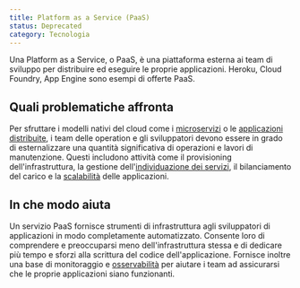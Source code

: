 ```yaml
---
title: Platform as a Service (PaaS)
status: Deprecated
category: Tecnologia
---
```




Una Platform as a Service, o PaaS, è una piattaforma esterna ai team di sviluppo per distribuire ed eseguire le proprie applicazioni. Heroku, Cloud Foundry, App Engine sono esempi di offerte PaaS.

## Quali problematiche affronta

Per sfruttare i modelli nativi del cloud come i [microservizi](/it/microservices/) o le [applicazioni distribuite](/it/distributed-apps/), i team delle operation e gli sviluppatori devono essere in grado di esternalizzare una quantità significativa di operazioni e lavori di manutenzione. Questi includono attività come il provisioning dell'infrastruttura, la gestione dell'[individuazione dei servizi](/service-discovery/), il bilanciamento del carico e la [scalabilità](/it/scalability/) delle applicazioni.

## In che modo aiuta

Un servizio PaaS fornisce strumenti di infrastruttura agli sviluppatori di applicazioni in modo completamente automatizzato. Consente loro di comprendere e preoccuparsi meno dell'infrastruttura stessa e di dedicare più tempo e sforzi alla scrittura del codice dell'applicazione. Fornisce inoltre una base di monitoraggio e [osservabilità](/it/observability/) per aiutare i team ad assicurarsi che le proprie applicazioni siano funzionanti. 
